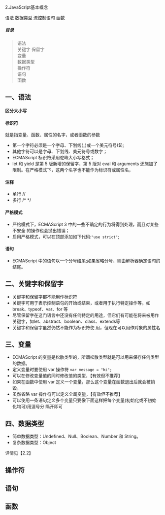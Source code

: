 2.JavaScript基本概念

语法
数据类型
流控制语句
函数

##### 目录
> 语法     
> 关键字 保留字     
> 变量     
> 数据类型     
> 操作符     
> 语句     
> 函数     


## 一、语法

#### 区分大小写
#### 标识符
就是指变量、函数、属性的名字，或者函数的参数
* 第一个字符必须是一个字母、下划线(_)或一个美元符号($);
* 其他字符可以是字母、下划线、美元符号或数字；
* ECMAScript 标识符采用驼峰大小写格式；
* let 和 yield 是第 5 版新增的保留字，第 5 版对 eval 和 arguments 还施加了限制。在严格模式下，这两个名字也不能作为标识符或属性名，

#### 注释 
* 单行 //
* 多行  /* */

#### 严格模式
* 严格模式下，ECMAScript 3 中的一些不确定的行为将得到处理，而且对某些不安全 的操作也会抛出错误；
* 启用严格模式，可以在顶部添加如下代码:`"use strict"`;

#### 语句
* ECMAScript 中的语句以一个分号结尾;如果省略分号，则由解析器确定语句的结尾。


## 二、关键字和保留字

* 关键字和保留字都不能用作标识符
* 关键字可用于表示控制语句的开始或结束，或者用于执行特定操作等。如break、typeof、var、for 等
* 尽管保留字在这门语言中还没有任何特定的用途，但它们有可能在将来被用作关键字，如let、abstract、boolean、class、extends等
* 关键字和保留字虽然仍然不能作为标识符使 用，但现在可以用作对象的属性名

## 三、变量
* ECMAScript 的变量是松散类型的，所谓松散类型就是可以用来保存任何类型的数据。
* 定义变量时要使用 var 操作符 `var message = "hi";`
* 可以在修改变量值的同时修改值的类型，【有效但不推荐】
* 如果在函数中使用 var 定义一个变量，那么这个变量在函数退出后就会被销毁，
*  虽然省略 var 操作符可以定义全局变量，【有效但不推荐】
*  可以使用一条语句定义多个变量只要像下面这样把每个变量(初始化或不初始化均可)用逗号分 隔开即可

## 四、数据类型

* 简单数据类型：Undefined、Null、Boolean、Number 和 String。
* 复杂数据类型：Object

详情见【2.2】

## 操作符
## 语句 
## 函数